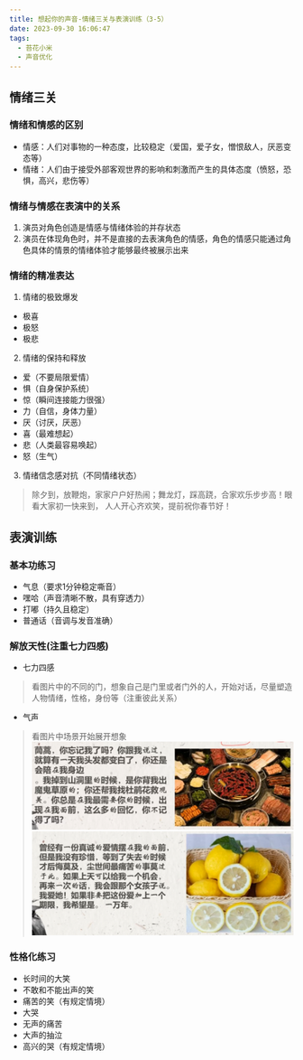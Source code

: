 ```yaml
---
title: 想起你的声音-情绪三关与表演训练（3-5）
date: 2023-09-30 16:06:47
tags:
  - 苔花小米
  - 声音优化
---
```


## 情绪三关

### 情绪和情感的区别

- 情感：人们对事物的一种态度，比较稳定（爱国，爱子女，憎恨敌人，厌恶变态等）
- 情绪：人们由于接受外部客观世界的影响和刺激而产生的具体态度（愤怒，恐惧，高兴，悲伤等）

### 情绪与情感在表演中的关系

1. 演员对角色创造是情感与情绪体验的并存状态
2. 演员在体现角色时，并不是直接的去表演角色的情感，角色的情感只能通过角色具体的情景的情绪体验才能够最终被展示出来

### 情绪的精准表达

1. 情绪的极致爆发

- 极喜
- 极怒
- 极悲

2. 情绪的保持和释放

- 爱（不要局限爱情）
- 惧（自身保护系统）
- 惊（瞬间连接能力很强）
- 力（自信，身体力量）
- 厌（讨厌，厌恶）
- 喜（最难想起）
- 悲（人类最容易唤起）
- 怒（生气）

3. 情绪信念感对抗（不同情绪状态）

> 除夕到，放鞭炮，家家户户好热闹；舞龙灯，踩高跷，合家欢乐步步高！眼看大家初一快来到，
> 人人开心齐欢笑，提前祝你春节好！

## 表演训练

### 基本功练习

- 气息（要求1分钟稳定嘶音）
- 嘿哈（声音清晰不散，具有穿透力）
- 打嘟（持久且稳定）
- 普通话（音调与发音准确）

### 解放天性(注重七力四感)

- 七力四感

> 看图片中的不同的门，想象自己是门里或者门外的人，开始对话，尽量塑造人物情绪，性格，身份等（注重彼此关系）
>

- 气声

> 看图片中场景开始展开想象
![吃烫的场景](../img/post-img/think-of-voice-5.png)
![吃酸的场景](../img/post-img/think-of-voice-6.png)

### 性格化练习

- 长时间的大笑
- 不敢和不能出声的笑
- 痛苦的笑（有规定情境）
- 大哭
- 无声的痛苦
- 大声的抽泣
- 高兴的哭（有规定情境）
